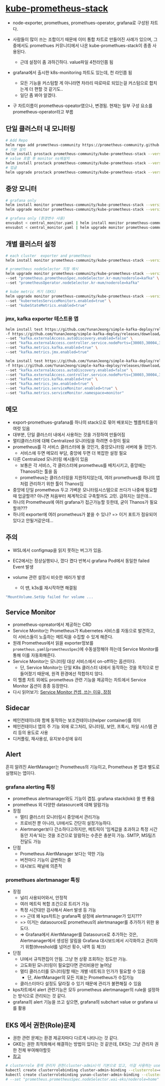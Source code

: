 # [kube-prometheus-stack](https://artifacthub.io/packages/helm/prometheus-community/kube-prometheus-stack?modal=install)

- node-exporter, promethues, promethues-operator, grafana로 구성된 차트다.
- 사람들이 많이 쓰는 조합이기 때문에 이미 통합 차트로 만들어진 사례가 있으며, 그 중에서도 promethues 커뮤니티에서 나온 kube-promethues-stack이 종종 사용된다.
  - 근데 설정이 좀 과하긴하다. value파일 4천라인쯤 됨
- grafana에서 출시한 k8s-monitoring 차트도 있는데, 천 라인쯤 됨
  - 모든 기능을 커스텀할 게 아니라면 차라리 따로따로 되있는걸 커스텀으로 합치는게 더 편할 것 같기도..
  - 일단 좀 봐야 알겠다.

- 구 차트이름이 prometheus-opeator였으나, 변경됨. 현재는 일부 구성 요소를 prometheus-operator라고 부름

## 단일 클러스터 내 모니터링

```sh
# Add Repo
helm repo add prometheus-community https://prometheus-community.github.io/helm-charts
# 기본 설치
helm install prostack prometheus-community/kube-prometheus-stack --version 55.8.3
# value 포함 후 monitor ns에설치
helm install prostack prometheus-community/kube-prometheus-stack --version 55.8.3 -n monitor -f single_cluster.yaml
# 업글
helm upgrade prostack prometheus-community/kube-prometheus-stack --version 55.8.3 -n monitor -f single_cluster.yaml
```

## 중앙 모니터

```sh
# grafana only
helm install monitor prometheus-community/kube-prometheus-stack --version 55.8.3 -n monitor -f central_monitor.yaml
helm upgrade monitor prometheus-community/kube-prometheus-stack --version 55.8.3 -n monitor -f central_monitor.yaml

# grafana only (환경변수 사용)
envsubst < central_monitor.yaml | helm install monitor prometheus-community/kube-prometheus-stack --version 55.8.3 -n monitor -f -
envsubst < central_monitor.yaml | helm upgrade monitor prometheus-community/kube-prometheus-stack --version 55.8.3 -n monitor -f -
```

## 개별 클러스터 설정

```sh
# each cluster  exporter and prometheus 
helm install monitor prometheus-community/kube-prometheus-stack --version 55.8.3 -n monitor -f each_cluster.yaml 

# prometheus nodeSelector 지정 예시
helm upgrade monitor prometheus-community/kube-prometheus-stack --version 55.8.3 -n monitor -f each_cluster.yaml \
--set "prometheus.prometheusSpec.nodeSelector.kr-mum/noderole=kafka" \
--set "prometheusOperator.nodeSelector.kr-mum/noderole=kafka"

# kube metric 켜기 (EKS)
helm upgrade monitor prometheus-community/kube-prometheus-stack --version 55.8.3 -n platform -f 0_each_cluster.yaml \
--set "kubernetesServiceMonitors.enabled=true" \
--set "kubeStateMetrics.enabled=true"
```

### jmx, kafka exporter 테스트용 앱

```sh
helm install test https://github.com/YunanJeong/simple-kafka-deploy/releases/download/v2.0.3/skafka-2.0.3.tgz \
-f https://github.com/YunanJeong/simple-kafka-deploy/releases/download/v2.0.3/kraft-multi.yaml \
--set "kafka.externalAccess.autoDiscovery.enabled=false" \
--set "kafka.externalAccess.controller.service.nodePorts={30003,30004,30005}" \
--set "kafka.metrics.kafka.enabled=true" \
--set "kafka.metrics.jmx.enabled=true"

helm install test https://github.com/YunanJeong/simple-kafka-deploy/releases/download/v2.0.3/skafka-2.0.3.tgz \
-f https://github.com/YunanJeong/simple-kafka-deploy/releases/download/v2.0.3/kraft-multi.yaml \
--set "kafka.externalAccess.autoDiscovery.enabled=false" \
--set "kafka.externalAccess.controller.service.nodePorts={30003,30004,30005}" \
--set "kafka.metrics.kafka.enabled=true" \
--set "kafka.metrics.jmx.enabled=true" \
--set "kafka.metrics.serviceMonitor.enabled=true" \
--set "kafka.metrics.serviceMonitor.namespace=monitor"

```

## 메모

- export-promethues-grafana를 하나의 stack으로 묶어 배포되는 헬름차트들이 여럿 있음
- 대부분, 단일 클러스터 내에서 사용하는 것을 가정하여 만들어짐
- 멀티클러스터에 대해 Centralized 모니터링을 하려면 수정이 필요
- prometheus를 각 서비스 클러스터에 둘 것인가, 중앙모니터링 서버에 둘 것인가.
  - 서비스에 두면 메모리 부담, 중앙에 두면 더 복잡한 설정 필요
- 다른 Centralized 모니터링 예시들이 있음
  - 보통은 각 서비스, 각 클러스터에 prometheus를 배치시키고, 중앙에는 Thanos라는 툴을 둠
  - prometheus는 클러스터링을 지원하지않는데, 여러 promethues를 하나의 앱처럼 관리하기 위한 툴이 Thanos임
- 중앙에 단일 prometheus 두고 가벼운 모니터링시스템으로 쓰다가 나중에 필요할 때 업글할까? 아니면 처음부터 체계적으로 구축할까도 고민. 급하지는 않은데...
- 하나의 Prometheus에 여러 grafana가 접근가능할 듯한데, 굳이 Thanos가 필요할까???
- 하나의 exporter에 여러 prometheus가 붙을 수 있나? => 이거 포트가 점유되어있다고 안될거같은데...

## 주의

- WSL에서 configmap을 읽지 못하는 버그가 있음.

- EC2에서는 정상실행되나, 껐다 켰다 반복시 grafana Pod에서 동일한 failed Event 발생

- volume 관련 설정시 비슷한 에러가 발생
  - 이 땐, k3s를 재시작하면 해결됨

```sh
"MountVolume.SetUp failed for volume ...
```

## Service Monitor

- prometheus-opreator에서 제공하는 CRD
- Service Monitor는 Prometheus가 Kubernetes 서비스를 자동으로 발견하고, 이 서비스들이 노출하는 메트릭을 수집할 수 있게 해준다.
- 원래 Prometheus에서 읽을 exporter정보를 `prometheus.yaml`(`prometheusSpec`)에 수동설정해야 하는데 Service Monitor를 통해 이를 자동화해준다.
- Service Monitor는 모니터링 대상 서비스에서 on-off하는 옵션이다.
  - 단, Service Monitor는 단일 K8s 클러스터 내에서 동작하는 것을 목적으로 만들어졌기 때문에, 원격 환경에선 적합하지 않다.
- 이 헬름 차트 외에도 prometheus 관련 기능을 제공하는 차트에서 Service Monitor 옵션이 종종 등장한다.
- 다시 읽어보기: [Service Monitor 컨셉, 쓰는 이유, 장점](https://jerryljh.medium.com/prometheus-servicemonitor-98ccca35a13e)

## Sidecar

- 메인컨테이너와 함께 동작하는 보조컨테이너(helper container)를 의미
- 메인컨테이너 앱의 주 기능 외에 로그처리, 모니터링, 보안, 프록시, 파일 시스템 관리 등의 용도로 사용
- 디커플링, 재사용성, 유지보수성에 유리

## Alert

흔히 알려진 AlertManager는 Prometheus의 기능이고, Prometheus 본 앱과 별도로 실행되는 앱이다.

### grafana alerting 특징

- prometheus alertmanager와도 기능이 겹침. grafana stack(loki) 쓸 땐 좋음
- prometheus 외 다양한 datasource에 대해 알람가능
- 장점
  - 멀티 클러스터 모니터링시 중앙에서 관리가능
  - 프로비전 뿐 아니라, UI에서도 간단히 설정가능하다.
  - Alertmanger보다 간소하다고하지만, 메트릭이 '임계값을 초과하고 특정 시간동안 지속'되는 것을 조건으로 알람하는 수준은 충분히 가능. SMTP, MS팀즈 전달도 가능
- 단점
  - Prometheus AlertManager 보다는 약한 기능
  - 버전마다 기능이 급변하는 중
  - 대시보드 패널에 의존적

### promethues alertmanager 특징

- 장점
  - 널리 사용되어와서, 안정적
  - 여러 메트릭 복합 조건으로 트리거 가능
  - 특정 시간대만 검사해서 Alert 발생 등 가능
  - => 근데 왜 kps차트는 grafana쪽 설정에 alertmanager가 있지???
  - => 이거는 datasource로 prometheus의 alertmanager를 추가하기 위한 용도다.
  - => Grafana에서 AlertManager를 Datasource로 추가하는 것은, Alertmanager에서 생성된 알림을 Grafana 대시보드에서 시각화하고 관리하기 위함(threshold를 넘어선 횟수, 내역 등 체크)
- 단점
  - UI에서 규칙편집이 안됨. 그냥 현 상황 조회하는 정도만 가능.
  - 고도화된 모니터링이 필요없다면 관리비용만 늘어남
  - 멀티 클러스터를 모니터링할 때는 개별 네트워크 인가가 필요할 수 있음
    - 단, AlertManager의 모든 지표는 Prometheus가 수집가능
  - 클러스터마다 설정도 달라질 수 있기 때문에 관리가 불편해질 수 있음
- kps차트에서 alert 관련기능은 모두 prometheus alertmanager의 rule을 설정하는 방식으로 관리되는 것 같다.
- grafana의 alert 기능을 쓰고 싶으면, grafana의 subchart value or grafana ui를 활용

## EKS 에서 권한(Role)문제

- 권한 관련 문제는 환경 제공자마다 다르게 나타나는 것 같다.
- GKE는 권한 최적화해서 해결하는 방법이 있다는 것 같은데, EKS는 그냥 관리자 권한 전체 부여해야할듯
- [참고](https://github.com/prometheus-operator/prometheus-operator/issues/1189)

```sh
# clusterrole 중에 관리자 권한(cluster-admin)이 기본으로 있고, 이걸 사용하는 user에게 clusterbinding으로 연결해준다.
kubectl create clusterrolebinding cluster-admin-binding --clusterrole=cluster-admin --user=your.email@address.com 
kubectl create clusterrolebinding yunan-cluster-admin-binding --clusterrole=cluster-admin --user=yunan_all
# --set "prometheus.prometheusSpec.nodeSelector.wai-eks/noderole=home" \
```

